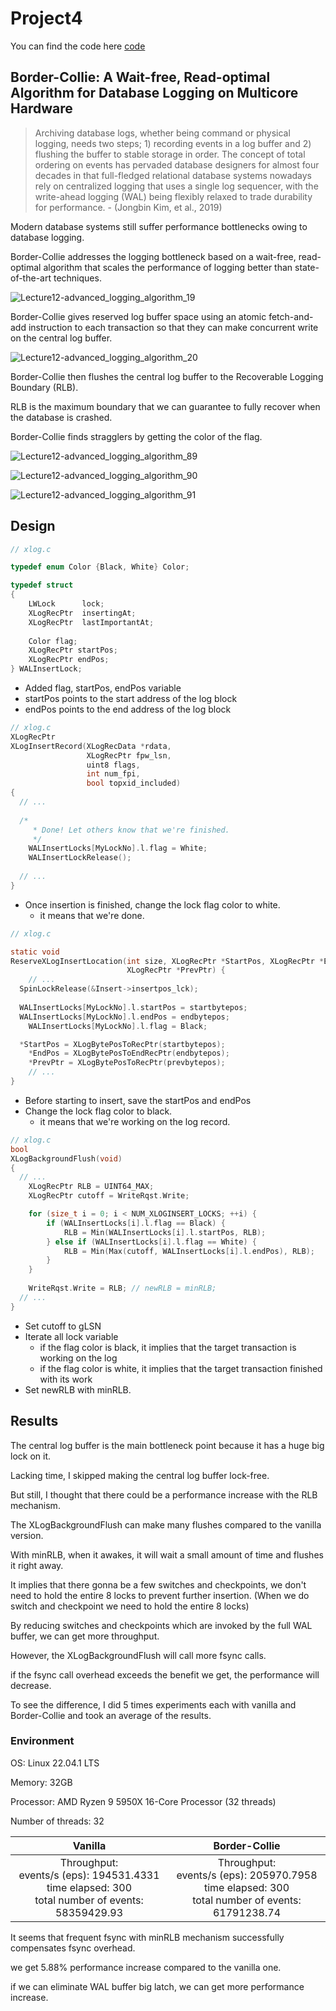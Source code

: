 # Project4

You can find the code here [code](https://drive.google.com/file/d/15c4Yjc5d4Fy4C5ggIpEyaG9FSgdg8vLc/view?usp=sharing)

## Border-Collie: A Wait-free, Read-optimal Algorithm for Database Logging on Multicore Hardware

> Archiving database logs, whether being command or physical logging, needs two steps; 1) recording events in a log buffer and 2) flushing the buffer to stable storage in order. The concept of total ordering on events has pervaded database designers for almost four decades in that full-fledged relational database systems nowadays rely on centralized logging that uses a single log sequencer, with the write-ahead logging (WAL) being flexibly relaxed to trade durability for performance. - (Jongbin Kim, et al., 2019)



Modern database systems still suffer performance bottlenecks owing to database logging.

Border-Collie addresses the logging bottleneck based on a wait-free, read-optimal algorithm that scales the performance of logging better than state-of-the-art techniques.


![Lecture12-advanced_logging_algorithm_19](https://github.com/vinnyshin/Multiprocessor_Programming/blob/main/project4/Lecture12-advanced_logging_algorithm_19.png)



Border-Collie gives reserved log buffer space using an atomic fetch-and-add instruction to each transaction so that they can make concurrent write on the central log buffer.


![Lecture12-advanced_logging_algorithm_20](https://github.com/vinnyshin/Multiprocessor_Programming/blob/main/project4/Lecture12-advanced_logging_algorithm_20.png)

Border-Collie then flushes the central log buffer to the Recoverable Logging Boundary (RLB).

RLB is the maximum boundary that we can guarantee to fully recover when the database is crashed. 

Border-Collie finds stragglers by getting the color of the flag.

![Lecture12-advanced_logging_algorithm_89](https://github.com/vinnyshin/Multiprocessor_Programming/blob/main/project4/Lecture12-advanced_logging_algorithm_89.png)

![Lecture12-advanced_logging_algorithm_90](https://github.com/vinnyshin/Multiprocessor_Programming/blob/main/project4/Lecture12-advanced_logging_algorithm_90.png)

![Lecture12-advanced_logging_algorithm_91](https://github.com/vinnyshin/Multiprocessor_Programming/blob/main/project4/Lecture12-advanced_logging_algorithm_91.png)


## Design

```c
// xlog.c

typedef enum Color {Black, White} Color;

typedef struct
{
	LWLock		lock;
	XLogRecPtr	insertingAt;
	XLogRecPtr	lastImportantAt;
	
	Color flag;
	XLogRecPtr startPos;
	XLogRecPtr endPos;
} WALInsertLock;

```

- Added flag, startPos, endPos variable
- startPos points to the start address of the log block
- endPos points to the end address of the log block



```c
// xlog.c
XLogRecPtr
XLogInsertRecord(XLogRecData *rdata,
				 XLogRecPtr fpw_lsn,
				 uint8 flags,
				 int num_fpi,
				 bool topxid_included)
{
  // ...
	
  /*
	 * Done! Let others know that we're finished.
	 */
	WALInsertLocks[MyLockNo].l.flag = White;
	WALInsertLockRelease();
  
  // ...
}
```

- Once insertion is finished, change the lock flag color to white.
  - it means that we're done.



```c
// xlog.c

static void
ReserveXLogInsertLocation(int size, XLogRecPtr *StartPos, XLogRecPtr *EndPos,
						  XLogRecPtr *PrevPtr) {
	// ...  
  SpinLockRelease(&Insert->insertpos_lck);
  
  WALInsertLocks[MyLockNo].l.startPos = startbytepos;
  WALInsertLocks[MyLockNo].l.endPos = endbytepos;
	WALInsertLocks[MyLockNo].l.flag = Black;

  *StartPos = XLogBytePosToRecPtr(startbytepos);
	*EndPos = XLogBytePosToEndRecPtr(endbytepos);
	*PrevPtr = XLogBytePosToRecPtr(prevbytepos);
	// ...
}
```

- Before starting to insert, save the startPos and endPos
- Change the lock flag color to black.
  - it means that we're working on the log record.



```c
// xlog.c
bool
XLogBackgroundFlush(void)
{
  // ...
	XLogRecPtr RLB = UINT64_MAX;
	XLogRecPtr cutoff = WriteRqst.Write;

	for (size_t i = 0; i < NUM_XLOGINSERT_LOCKS; ++i) {
		if (WALInsertLocks[i].l.flag == Black) {
			RLB = Min(WALInsertLocks[i].l.startPos, RLB);
		} else if (WALInsertLocks[i].l.flag == White) {
			RLB = Min(Max(cutoff, WALInsertLocks[i].l.endPos), RLB);
		}
	}
  
	WriteRqst.Write = RLB; // newRLB = minRLB;
  // ...
}
```

- Set cutoff to gLSN
- Iterate all lock variable
  - if the flag color is black, it implies that the target transaction is working on the log
  - if the flag color is white, it implies that the target transaction finished with its work
- Set newRLB with minRLB.



## Results

The central log buffer is the main bottleneck point because it has a huge big lock on it.

Lacking time, I skipped making the central log buffer lock-free.



But still, I thought that there could be a performance increase with the RLB mechanism.

The XLogBackgroundFlush can make many flushes compared to the vanilla version.

With minRLB, when it awakes, it will wait a small amount of time and flushes it right away.

It implies that there gonna be a few switches and checkpoints, we don't need to hold the entire 8 locks to prevent further insertion. (When we do switch and checkpoint we need to hold the entire 8 locks)



By reducing switches and checkpoints which are invoked by the full WAL buffer, we can get more throughput.

However, the XLogBackgroundFlush will call more fsync calls.

if the fsync call overhead exceeds the benefit we get, the performance will decrease.



To see the difference,  I did 5 times experiments each with vanilla and Border-Collie and took an average of the results.



### Environment

OS: Linux 22.04.1 LTS

Memory: 32GB

Processor: AMD Ryzen 9 5950X 16-Core Processor (32 threads)

Number of threads: 32

|                           Vanilla                            |                        Border-Collie                         |
| :----------------------------------------------------------: | :----------------------------------------------------------: |
| Throughput:<br/>    events/s (eps):                      194531.4331<br/>    time elapsed:                        300<br/>    total number of events:              58359429.93<br/> | Throughput:<br/>    events/s (eps):                      205970.7958<br/>    time elapsed:                        300<br/>    total number of events:              61791238.74<br/> |

It seems that frequent fsync with minRLB mechanism successfully compensates fsync overhead.

we get 5.88% performance increase compared to the vanilla one.

if we can eliminate WAL buffer big latch, we can get more performance increase.
